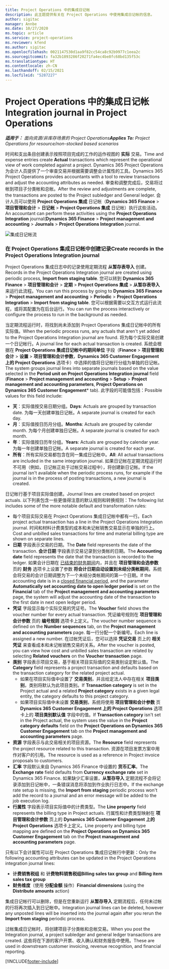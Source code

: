 ```yaml
---
title: Project Operations 中的集成日记帐
description: 此主题提供有关在 Project Operations 中使用集成日记帐的信息。
author: sigitac
manager: Annbe
ms.date: 10/27/2020
ms.topic: article
ms.service: project-operations
ms.reviewer: kfend
ms.author: sigitac
ms.openlocfilehash: 0021147530d1aa9f82cc54ca8c92b9977c1eea2c
ms.sourcegitcommit: fa32b1893286f20271fa4ec4be8fc68bd135f53c
ms.translationtype: HT
ms.contentlocale: zh-CN
ms.lasthandoff: 02/15/2021
ms.locfileid: "5287227"
---
```

# <a name="integration-journal-in-project-operations"></a><span data-ttu-id="8f379-103">Project Operations 中的集成日记帐</span><span class="sxs-lookup"><span data-stu-id="8f379-103">Integration journal in Project Operations</span></span>

<span data-ttu-id="8f379-104">_**适用于：** 面向资源/非库存场景的 Project Operations_</span><span class="sxs-lookup"><span data-stu-id="8f379-104">_**Applies To:** Project Operations for resource/non-stocked based scenarios_</span></span>

<span data-ttu-id="8f379-105">时间和支出条目创建表示按照项目完成的工作的运作视图的 **实际** 交易。</span><span class="sxs-lookup"><span data-stu-id="8f379-105">Time and expense entries create **Actual** transactions which represent the operational view of work completed against a project.</span></span> <span data-ttu-id="8f379-106">Dynamics 365 Project Operations 为会计人员提供了一个审查交易并根据需要调整会计属性的工具。</span><span class="sxs-lookup"><span data-stu-id="8f379-106">Dynamics 365 Project Operations provides accountants with a tool to review transactions and adjust the accounting attributes as needed.</span></span> <span data-ttu-id="8f379-107">审查和调整完成后，交易将过帐到项目子分类帐和总帐。</span><span class="sxs-lookup"><span data-stu-id="8f379-107">After the review and adjustments are complete, the transactions are posted to the Project subledger and General ledger.</span></span> <span data-ttu-id="8f379-108">会计人员可以使用 **Project Operations 集成** 日记帐（**Dynamics 365 Finance** > **项目管理和会计** > **日记帐** > **Project Operations 集成** 日记帐）执行这些活动。</span><span class="sxs-lookup"><span data-stu-id="8f379-108">An accountant can perform these activities using the **Project Operations Integration** journal(**Dynamics 365 Finance** > **Project management and accounting** > **Journals** > **Project Operations Integration** journal.</span></span>

![集成日记帐流](./media/IntegrationJournal.png)

### <a name="create-records-in-the-project-operations-integration-journal"></a><span data-ttu-id="8f379-110">在 Project Operations 集成日记帐中创建记录</span><span class="sxs-lookup"><span data-stu-id="8f379-110">Create records in the Project Operations Integration journal</span></span>

<span data-ttu-id="8f379-111">Project Operations 集成日志中的记录使用定期流程 **从暂存表导入** 创建。</span><span class="sxs-lookup"><span data-stu-id="8f379-111">Records in the Project Operations Integration journal are created using periodic process, **Import from staging table**.</span></span> <span data-ttu-id="8f379-112">您可以转到 **Dynamics 365 Finance** > **项目管理和会计** > **定期** > **Project Operations 集成** > **从暂存表导入** 来运行此流程。</span><span class="sxs-lookup"><span data-stu-id="8f379-112">You can run this process by going to **Dynamics 365 Finance** > **Project management and accounting** > **Periodic** > **Project Operations Integration** > **Import from staging table**.</span></span> <span data-ttu-id="8f379-113">您可以根据需要以交互方式运行此流程，或将其配置为在后台运行。</span><span class="sxs-lookup"><span data-stu-id="8f379-113">You can run the process interactively or configure the process to run in the background as needed.</span></span>

<span data-ttu-id="8f379-114">当定期流程运行时，将找到尚未添加到 Project Operations 集成日记帐中的所有实际值。</span><span class="sxs-lookup"><span data-stu-id="8f379-114">When the periodic process runs, any actuals that aren't yet added to the Project Operations Integration journal are found.</span></span> <span data-ttu-id="8f379-115">将为每个实际交易创建一个日记帐行。</span><span class="sxs-lookup"><span data-stu-id="8f379-115">A journal line for each actual transaction is created.</span></span>
<span data-ttu-id="8f379-116">系统会根据在 **Project Operations 集成日记帐中的期间单位** 字段（**Finance** > **项目管理和会计** > **设置** > **项目管理和会计参数**，**Dynamics 365 Customer Engagement 上的 Project Operations** 选项卡）中选择的值将日记帐行分组为单独的日记帐。</span><span class="sxs-lookup"><span data-stu-id="8f379-116">The system groups journal lines into separate journals based on the value selected in the **Period unit on Project Operations Integration journal** field (**Finance** > **Project management and accounting** > **Setup** > **Project management and accounting parameters**, **Project Operations on Dynamics 365 Customer Engagement**\* tab).</span></span> <span data-ttu-id="8f379-117">此字段的可能值包括：</span><span class="sxs-lookup"><span data-stu-id="8f379-117">Possible values for this field include:</span></span>

  - <span data-ttu-id="8f379-118">**天**：实际值按交易日期分组。</span><span class="sxs-lookup"><span data-stu-id="8f379-118">**Days**: Actuals are grouped by transaction date.</span></span> <span data-ttu-id="8f379-119">为每一天创建单独日记帐。</span><span class="sxs-lookup"><span data-stu-id="8f379-119">A separate journal is created for each day.</span></span>
  - <span data-ttu-id="8f379-120">**月**：实际值按日历月分组。</span><span class="sxs-lookup"><span data-stu-id="8f379-120">**Months**: Actuals are grouped by calendar month.</span></span> <span data-ttu-id="8f379-121">为每个月创建单独日记帐。</span><span class="sxs-lookup"><span data-stu-id="8f379-121">A separate journal is created for each month.</span></span>
  - <span data-ttu-id="8f379-122">**年**：实际值按日历年分组。</span><span class="sxs-lookup"><span data-stu-id="8f379-122">**Years**: Actuals are grouped by calendar year.</span></span> <span data-ttu-id="8f379-123">为每一年创建单独日记帐。</span><span class="sxs-lookup"><span data-stu-id="8f379-123">A separate journal is created for each year.</span></span>
  - <span data-ttu-id="8f379-124">**所有**：所有实际交易都包含在同一集成日记帐中。</span><span class="sxs-lookup"><span data-stu-id="8f379-124">**All**: All actual transactions are included in the same integration journal.</span></span> <span data-ttu-id="8f379-125">如果日记帐在定期流程运行时不可用（例如，日记帐正处于过帐交易过程中），将创建新日记帐。</span><span class="sxs-lookup"><span data-stu-id="8f379-125">If the journal isn't available when the periodic process runs, for example if the journal is in the process of posting transactions, a new journal is created.</span></span>

<span data-ttu-id="8f379-126">日记帐行基于项目实际值创建。</span><span class="sxs-lookup"><span data-stu-id="8f379-126">Journal lines are created based on project actuals.</span></span> <span data-ttu-id="8f379-127">以下列表包含一些更值得注意的默认规则和转换规则：</span><span class="sxs-lookup"><span data-stu-id="8f379-127">The following list includes some of the more notable default and transformation rules:</span></span>

  - <span data-ttu-id="8f379-128">每个项目实际交易在 Project Operations 集成日记帐中都有一行。</span><span class="sxs-lookup"><span data-stu-id="8f379-128">Each project actual transaction has a line in the Project Operations Integration journal.</span></span> <span data-ttu-id="8f379-129">时间和材料计费类型的成本和未记帐销售交易显示在单独的行上。</span><span class="sxs-lookup"><span data-stu-id="8f379-129">Cost and unbilled sales transactions for time and material billing type are shown on separate lines.</span></span>
  - <span data-ttu-id="8f379-130">**日期** 字段表示交易的日期。</span><span class="sxs-lookup"><span data-stu-id="8f379-130">The **Date** field represents the date of the transaction.</span></span> <span data-ttu-id="8f379-131">**会计日期** 字段表示交易记录到分类帐的日期。</span><span class="sxs-lookup"><span data-stu-id="8f379-131">The **Accounting date** field represents the date that the transaction is recorded to the ledger.</span></span> <span data-ttu-id="8f379-132">如果会计日期在 [已结束的财务期间](https://docs.microsoft.com/dynamics365/finance/general-ledger/close-general-ledger-at-period-end)内，并且在 **项目管理和会选参数** 页的 **财务** 选项卡上设置了参数 **将会计日期自动设置到未结分类帐期间**，系统会将交易的会计日期调整为下一个未结分类帐期间的第一个日期。</span><span class="sxs-lookup"><span data-stu-id="8f379-132">If the accounting date is in a [closed financial period](https://docs.microsoft.com/dynamics365/finance/general-ledger/close-general-ledger-at-period-end), and the parameter **Automatically set accounting date to open ledger period** is set on the **Financial** tab of the **Project management and accounting parameters** page, the system will adjust the accounting date of the transaction to the first date in next open ledger period.</span></span>
  - <span data-ttu-id="8f379-133">**凭证** 字段显示每个实际交易的凭证号。</span><span class="sxs-lookup"><span data-stu-id="8f379-133">The **Voucher** field shows the voucher number for every actual transaction.</span></span> <span data-ttu-id="8f379-134">凭证编号规则在 **项目管理和会计参数** 页的 **编号规则** 选项卡上定义。</span><span class="sxs-lookup"><span data-stu-id="8f379-134">The voucher number sequence is defined on the **Number sequences** tab, on the **Project management and accounting parameters** page.</span></span> <span data-ttu-id="8f379-135">每一行分配一个新编号。</span><span class="sxs-lookup"><span data-stu-id="8f379-135">Each line is assigned a new number.</span></span> <span data-ttu-id="8f379-136">在过帐凭证后，您可以选择 **凭证交易** 页上的 **相关凭证** 来查看成本和未记帐销售交易的关系。</span><span class="sxs-lookup"><span data-stu-id="8f379-136">After the voucher is posted, you can view how cost and unbilled sales transaction are related by selecting **Related vouchers** on the **Voucher transaction** page.</span></span>
  - <span data-ttu-id="8f379-137">**类别** 字段表示项目交易，基于相关项目实际值的交易类别设定默认值。</span><span class="sxs-lookup"><span data-stu-id="8f379-137">The **Category** field represents a project transaction and defaults based on the transaction category for the related project actual.</span></span>
    - <span data-ttu-id="8f379-138">如果在项目实际值中设置了 **交易类别**，并且给定法人中存在相关 **项目类别**，类别将默认为此项目类别。</span><span class="sxs-lookup"><span data-stu-id="8f379-138">If **Transaction category** is set in the Project actual and a related **Project category** exists in a given legal entity, the category defaults to this project category.</span></span>
    - <span data-ttu-id="8f379-139">如果项目实际值中未设置 **交易类别**，系统将使用 **项目管理和会计参数** 页 **Dynamics 365 Customer Engagement 上的 Project Operations** 选项卡上的 **项目类别默认值** 字段中的值。</span><span class="sxs-lookup"><span data-stu-id="8f379-139">If **Transaction category** isn't set in the Project actual, the system uses the value in the **Project category defaults** field on the **Project Operations on Dynamics 365 Customer Engagement** tab on the **Project management and accounting parameters** page.</span></span>
  - <span data-ttu-id="8f379-140">**资源** 字段表示与此交易相关的项目资源。</span><span class="sxs-lookup"><span data-stu-id="8f379-140">The **Resource** field represents the project resource related to this transaction.</span></span> <span data-ttu-id="8f379-141">资源在项目发票方案中用作对客户的引用。</span><span class="sxs-lookup"><span data-stu-id="8f379-141">The resource is used as a reference in Project invoice proposals to customers.</span></span>
  - <span data-ttu-id="8f379-142">**汇率** 字段默认来自 Dynamics 365 Finance 中设置的 **货币汇率**。</span><span class="sxs-lookup"><span data-stu-id="8f379-142">The **Exchange rate** field defaults from **Currency exchange rate** set in Dynamics 365 Finance.</span></span> <span data-ttu-id="8f379-143">如果缺少汇率设置，**从暂存导入** 定期流程不会将记录添加到日记帐中，一条错误消息将添加到作业执行日志中。</span><span class="sxs-lookup"><span data-stu-id="8f379-143">If the exchange rate setup is missing, the **Import from staging** periodic process won't add the record to a journal and an error message will be added to the job execution log.</span></span>
  - <span data-ttu-id="8f379-144">**行属性** 字段表示项目实际值中的计费类型。</span><span class="sxs-lookup"><span data-stu-id="8f379-144">The **Line property** field represents the billing type in Project actuals.</span></span> <span data-ttu-id="8f379-145">行属性和计费类型映射在 **项目管理和会计参数** 页上的 **Dynamics 365 Customer Engagement 上的 Project Operations** 选项卡上定义。</span><span class="sxs-lookup"><span data-stu-id="8f379-145">Line property and billing type mapping are defined on the **Project Operations on Dynamics 365 Customer Engagement** tab on the **Project management and accounting parameters** page.</span></span>

<span data-ttu-id="8f379-146">只有以下会计属性可以在 Project Operations 集成日记帐行中更新：</span><span class="sxs-lookup"><span data-stu-id="8f379-146">Only the following accounting attributes can be updated in the Project Operations integration journal lines:</span></span>

- <span data-ttu-id="8f379-147">**计费销售税组** 和 **计费物料销售税组**</span><span class="sxs-lookup"><span data-stu-id="8f379-147">**Billing sales tax group** and **Billing item sales tax group**</span></span>
- <span data-ttu-id="8f379-148">**财务维度**（使用 **分配金额** 操作）</span><span class="sxs-lookup"><span data-stu-id="8f379-148">**Financial dimensions** (using the **Distribute amounts** action)</span></span>

<span data-ttu-id="8f379-149">集成日记帐行可以删除，但是在您重新运行 **从暂存导入** 定期流程后，任何未过帐的行将再次插入到日记帐中。</span><span class="sxs-lookup"><span data-stu-id="8f379-149">Integration journal lines can be deleted, however any unposted lines will be inserted into the journal again after you rerun the **Import from staging** periodic process.</span></span>

<span data-ttu-id="8f379-150">过帐集成日记帐时，将创建项目子分类帐和总帐交易。</span><span class="sxs-lookup"><span data-stu-id="8f379-150">When you post the Integration journal, a project subledger and general ledger transactions are created.</span></span> <span data-ttu-id="8f379-151">这些将在下游的客户开票、收入确认和财务报告中使用。</span><span class="sxs-lookup"><span data-stu-id="8f379-151">These are used in downstream customer invoicing, revenue recognition, and financial reporting.</span></span>


[!INCLUDE[footer-include](../includes/footer-banner.md)]